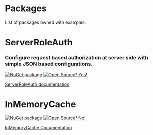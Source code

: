 # Packages
List of packages owned with examples.


# ServerRoleAuth
### Configure request based authorization at server side with simple JSON based configurations.
[![NuGet package](https://img.shields.io/nuget/v/ServerRoleAuth.svg)](https://www.nuget.org/packages/ServerRoleAuth/) 
[![Open Source? Yes!](https://badgen.net/badge/Open%20Source%20%3F/Yes%21/blue?icon=github)](https://github.com/ankitvarmait/ServerRoleAuth)

[ServerRoleAuth documentation](https://github.com/ankitvarmait/ServerRoleAuth)

# InMemoryCache

[![NuGet package](https://img.shields.io/nuget/v/ServerRoleAuth.svg)](https://www.nuget.org/packages/ServerRoleAuth/) 
[![Open Source? No!](https://badgen.net/badge/Open%20Source%20%3F/No%21/blue?icon=github)](https://github.com/ankitvarmait/ServerRoleAuth)

[InMemoryCache Documentation](https://github.com/ankitvarmait/ServerRoleAuth)
